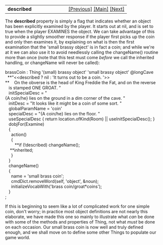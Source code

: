 ---
---
<table width="100%" data-border="0" data-cellspacing="0"
data-cellpadding="3" data-bgcolor="#C0C0C0">
<colgroup>
<col style="width: 50%" />
<col style="width: 50%" />
</colgroup>
<tbody>
<tr>
<td style="text-align: left;"><strong>described<br />
</strong></td>
<td style="text-align: right;"><a href="specialdesc.html">[Previous]</a>
<a href="generalintroduction.html">[Main]</a> <a
href="bulkandweight.html">[Next]</a></td>
</tr>
</tbody>
</table>

  
The **described** property is simply a flag that indicates whether an
object has been explicitly examined by the player. It starts out at nil,
and is set to true when the player EXAMINES the object. We can take
advantage of this to provide a slightly smoother response if the player
first picks up the coin and only then examines it, by explaining on what
is then the first examination that the 'small brassy object' is in fact
a coin; and while we're at it we can also use it to avoid needlessly
calling the changeName() routine more than once (note that this test
must come *before* we call the inherited handling, or changeName will
never be called):  
  
  
brassCoin : Thing '(small) brassy object' 'small brassy object' @longCave  
  **"\<\<described ? nil : 'It turns out to be a coin. '\>\>  
**    On the obverse is the head of King Freddie the Fat, and on the reverse  
   is stamped ONE GROAT. "   
   initSpecialDesc = "{A coin/he} lies on the ground in a dim corner of the cave. "  
   initDesc = "It looks like it might be a coin of some sort. "  
   globalParamName = 'coin'  
   specialDesc = "{A coin/he} lies on the floor. "     
   useSpecialDesc { return location.ofKind(Room) \|\| useInitSpecialDesc(); }  
   dobjFor(Examine)  
   {  
     action()  
     {  
        **if (!described) changeName();  
    **inherited;  
     }  
   }  
   changeName()  
   {  
     name = 'small brass coin';  
     cmdDict.removeWord(self, 'object', &noun);  
     initializeVocabWith('brass coin/groat\*coins');  
   }   
;  
  
If this is beginning to seem like a lot of complicated work for one
simple coin, don't worry; in practice most object definitions are not
nearly this elaborate, we have made this one so mainly to illustrate
what *can* be done with some of the methods and properties of Thing, not
what *must* be done on each occasion. Our small brass coin is now well
and truly defined enough, and we shall move on to define some other
Things to populate our game world.  
  
